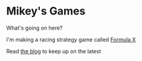 # Mikey's Games
What's going on here?

I'm making a racing strategy game called [Formula X](/formulax)

Read [the blog](/blog) to keep up on the latest
